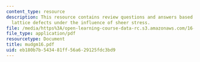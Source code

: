```yaml
---
content_type: resource
description: This resource contains review questions and answers based on dislocations,
  lattice defects under the influence of sheer stress.
file: /media/https%3A/open-learning-course-data-rc.s3.amazonaws.com/16-01-unified-engineering-i-ii-iii-iv-fall-2005-spring-2006/eb180b7b543481ff56a629125fdc3bd9_mudgm16.pdf
file_type: application/pdf
resourcetype: Document
title: mudgm16.pdf
uid: eb180b7b-5434-81ff-56a6-29125fdc3bd9
---
```

